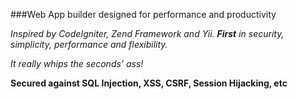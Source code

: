 ###Web App builder designed for performance and productivity

*Inspired by CodeIgniter, Zend Framework and Yii. __First__ in security, simplicity, performance and flexibility.*

*It really whips the seconds’ ass!*

__Secured against SQL Injection, XSS, CSRF, Session Hijacking, etc__
